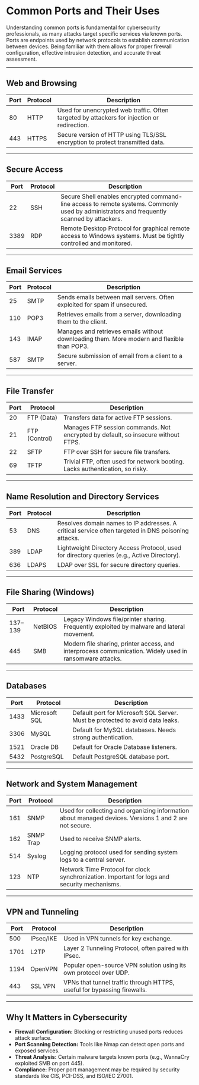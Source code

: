 # Common Ports and Their Uses

Understanding common ports is fundamental for cybersecurity professionals, as many attacks target specific services via known ports. Ports are endpoints used by network protocols to establish communication between devices. Being familiar with them allows for proper firewall configuration, effective intrusion detection, and accurate threat assessment.

---

## Web and Browsing

| Port | Protocol | Description |
|------|----------|-------------|
| 80   | HTTP     | Used for unencrypted web traffic. Often targeted by attackers for injection or redirection. |
| 443  | HTTPS    | Secure version of HTTP using TLS/SSL encryption to protect transmitted data. |

---

## Secure Access

| Port | Protocol | Description |
|------|----------|-------------|
| 22   | SSH      | Secure Shell enables encrypted command-line access to remote systems. Commonly used by administrators and frequently scanned by attackers. |
| 3389 | RDP      | Remote Desktop Protocol for graphical remote access to Windows systems. Must be tightly controlled and monitored. |

---

## Email Services

| Port | Protocol | Description |
|------|----------|-------------|
| 25   | SMTP     | Sends emails between mail servers. Often exploited for spam if unsecured. |
| 110  | POP3     | Retrieves emails from a server, downloading them to the client. |
| 143  | IMAP     | Manages and retrieves emails without downloading them. More modern and flexible than POP3. |
| 587  | SMTP     | Secure submission of email from a client to a server. |

---

## File Transfer

| Port | Protocol | Description |
|------|----------|-------------|
| 20   | FTP (Data) | Transfers data for active FTP sessions. |
| 21   | FTP (Control) | Manages FTP session commands. Not encrypted by default, so insecure without FTPS. |
| 22   | SFTP     | FTP over SSH for secure file transfers. |
| 69   | TFTP     | Trivial FTP, often used for network booting. Lacks authentication, so risky. |

---

## Name Resolution and Directory Services

| Port | Protocol | Description |
|------|----------|-------------|
| 53   | DNS      | Resolves domain names to IP addresses. A critical service often targeted in DNS poisoning attacks. |
| 389  | LDAP     | Lightweight Directory Access Protocol, used for directory queries (e.g., Active Directory). |
| 636  | LDAPS    | LDAP over SSL for secure directory queries. |

---

## File Sharing (Windows)

| Port     | Protocol | Description |
|----------|----------|-------------|
| 137–139  | NetBIOS  | Legacy Windows file/printer sharing. Frequently exploited by malware and lateral movement. |
| 445      | SMB      | Modern file sharing, printer access, and interprocess communication. Widely used in ransomware attacks. |

---

## Databases

| Port  | Protocol          | Description |
|-------|-------------------|-------------|
| 1433  | Microsoft SQL     | Default port for Microsoft SQL Server. Must be protected to avoid data leaks. |
| 3306  | MySQL             | Default for MySQL databases. Needs strong authentication. |
| 1521  | Oracle DB         | Default for Oracle Database listeners. |
| 5432  | PostgreSQL        | Default PostgreSQL database port. |

---

## Network and System Management

| Port  | Protocol | Description |
|-------|----------|-------------|
| 161   | SNMP     | Used for collecting and organizing information about managed devices. Versions 1 and 2 are not secure. |
| 162   | SNMP Trap | Used to receive SNMP alerts. |
| 514   | Syslog   | Logging protocol used for sending system logs to a central server. |
| 123   | NTP      | Network Time Protocol for clock synchronization. Important for logs and security mechanisms. |

---

## VPN and Tunneling

| Port  | Protocol     | Description |
|-------|--------------|-------------|
| 500   | IPsec/IKE    | Used in VPN tunnels for key exchange. |
| 1701  | L2TP         | Layer 2 Tunneling Protocol, often paired with IPsec. |
| 1194  | OpenVPN      | Popular open-source VPN solution using its own protocol over UDP. |
| 443   | SSL VPN      | VPNs that tunnel traffic through HTTPS, useful for bypassing firewalls. |

---

## Why It Matters in Cybersecurity

- **Firewall Configuration:** Blocking or restricting unused ports reduces attack surface.
- **Port Scanning Detection:** Tools like Nmap can detect open ports and exposed services.
- **Threat Analysis:** Certain malware targets known ports (e.g., WannaCry exploited SMB on port 445).
- **Compliance:** Proper port management may be required by security standards like CIS, PCI-DSS, and ISO/IEC 27001.
